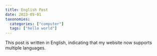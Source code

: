```yaml
---
title: English Post
date: 2023-05-01
taxonomies:
  categories: ["computer"]
  tags: ["hello world"]
---
```


This post is written in English, indicating that my website now supports multiple languages.
